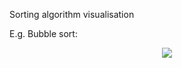 Sorting algorithm visualisation

E.g. Bubble sort:

<p align="center">
	<img src="bubble_sort.gif"/>
</p>
